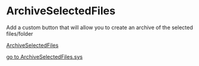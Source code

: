 # ArchiveSelectedFiles

Add a custom button that will allow you to create an archive of the selected files/folder

[ArchiveSelectedFiles](./images/ArchiveSelectedFiles.png)

[go to ArchiveSelectedFiles.sys](./ArchiveSelectedFiles.sys)
